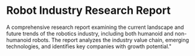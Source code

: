 # Robot Industry Research Report
A comprehensive research report examining the current landscape and future trends of the robotics industry, including both humanoid and non-humanoid robots. The report analyzes the industry value chain, emerging technologies, and identifies key companies with growth potential."
